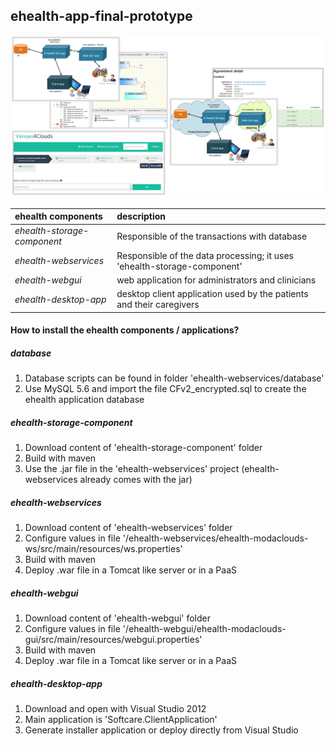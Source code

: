 ## ehealth-app-final-prototype

![alt tag](https://github.com/modaclouds-atos/ehealth-app-final-prototype/blob/master/readme/modaclouds.png?raw=true)

| ehealth components  | description  |
| :------------ |:---------------|
| *ehealth-storage-component*      | Responsible of the transactions with database |
| *ehealth-webservices*      | Responsible of the data processing; it uses 'ehealth-storage-component'     |
| *ehealth-webgui* | web application for administrators and clinicians  |
| *ehealth-desktop-app* | desktop client application used by the patients and their caregivers |

#### How to install the ehealth components / applications?
##### database
1. Database scripts can be found in folder 'ehealth-webservices/database'
2. Use MySQL 5.6 and import the file CFv2_encrypted.sql to create the ehealth application database 

##### ehealth-storage-component 
1. Download content of 'ehealth-storage-component' folder
2. Build with maven
3. Use the .jar file in the 'ehealth-webservices' project (ehealth-webservices already comes with the jar)

##### ehealth-webservices
1. Download content of 'ehealth-webservices' folder
2. Configure values in file '/ehealth-webservices/ehealth-modaclouds-ws/src/main/resources/ws.properties'
3. Build with maven
4. Deploy .war file in a Tomcat like server or in a PaaS

##### ehealth-webgui
1. Download content of 'ehealth-webgui' folder
2. Configure values in file '/ehealth-webgui/ehealth-modaclouds-gui/src/main/resources/webgui.properties'
3. Build with maven
4. Deploy .war file in a Tomcat like server or in a PaaS

##### ehealth-desktop-app
1. Download and open with Visual Studio 2012
2. Main application is 'Softcare.ClientApplication'
3. Generate installer application or deploy directly from Visual Studio
